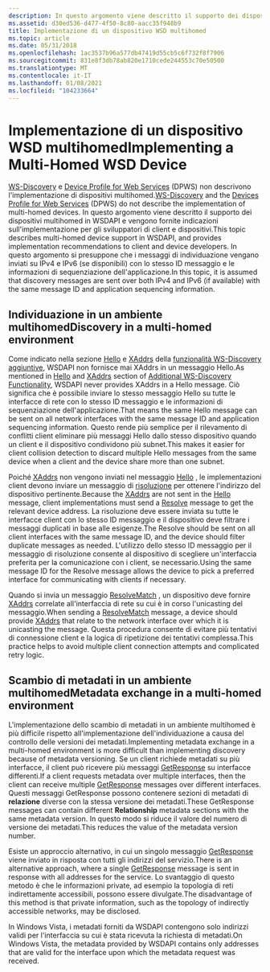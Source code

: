```yaml
---
description: In questo argomento viene descritto il supporto dei dispositivi multihomed in WSDAPI e vengono fornite indicazioni sull'implementazione per gli sviluppatori di client e dispositivi.
ms.assetid: d30ed536-d477-4f50-8c80-aacc35f948b9
title: Implementazione di un dispositivo WSD multihomed
ms.topic: article
ms.date: 05/31/2018
ms.openlocfilehash: 1ac3537b96a577db47419d55cb5c6f732f8f7906
ms.sourcegitcommit: 831e8f3db78ab820e1710cede244553c70e50500
ms.translationtype: MT
ms.contentlocale: it-IT
ms.lasthandoff: 01/08/2021
ms.locfileid: "104233664"
---
```

# <a name="implementing-a-multi-homed-wsd-device"></a><span data-ttu-id="acc8f-103">Implementazione di un dispositivo WSD multihomed</span><span class="sxs-lookup"><span data-stu-id="acc8f-103">Implementing a Multi-Homed WSD Device</span></span>

<span data-ttu-id="acc8f-104">[WS-Discovery](https://specs.xmlsoap.org/ws/2005/04/discovery/ws-discovery.pdf) e [Device Profile for Web Services](https://specs.xmlsoap.org/ws/2006/02/devprof/) (DPWS) non descrivono l'implementazione di dispositivi multihomed.</span><span class="sxs-lookup"><span data-stu-id="acc8f-104">[WS-Discovery](https://specs.xmlsoap.org/ws/2005/04/discovery/ws-discovery.pdf) and the [Devices Profile for Web Services](https://specs.xmlsoap.org/ws/2006/02/devprof/) (DPWS) do not describe the implementation of multi-homed devices.</span></span> <span data-ttu-id="acc8f-105">In questo argomento viene descritto il supporto dei dispositivi multihomed in WSDAPI e vengono fornite indicazioni sull'implementazione per gli sviluppatori di client e dispositivi.</span><span class="sxs-lookup"><span data-stu-id="acc8f-105">This topic describes multi-homed device support in WSDAPI, and provides implementation recommendations to client and device developers.</span></span> <span data-ttu-id="acc8f-106">In questo argomento si presuppone che i messaggi di individuazione vengano inviati su IPv4 e IPv6 (se disponibili) con lo stesso ID messaggio e le informazioni di sequenziazione dell'applicazione.</span><span class="sxs-lookup"><span data-stu-id="acc8f-106">In this topic, it is assumed that discovery messages are sent over both IPv4 and IPv6 (if available) with the same message ID and application sequencing information.</span></span>

## <a name="discovery-in-a-multi-homed-environment"></a><span data-ttu-id="acc8f-107">Individuazione in un ambiente multihomed</span><span class="sxs-lookup"><span data-stu-id="acc8f-107">Discovery in a multi-homed environment</span></span>

<span data-ttu-id="acc8f-108">Come indicato nella sezione [Hello](hello-message.md) e [XAddrs](xaddr-validation-rules.md) della [funzionalità WS-Discovery aggiuntive](additional-ws-discovery-functionality.md), WSDAPI non fornisce mai XAddrs in un messaggio Hello.</span><span class="sxs-lookup"><span data-stu-id="acc8f-108">As mentioned in [Hello](hello-message.md) and [XAddrs](xaddr-validation-rules.md) section of [Additional WS-Discovery Functionality](additional-ws-discovery-functionality.md), WSDAPI never provides XAddrs in a Hello message.</span></span> <span data-ttu-id="acc8f-109">Ciò significa che è possibile inviare lo stesso messaggio Hello su tutte le interfacce di rete con lo stesso ID messaggio e le informazioni di sequenziazione dell'applicazione.</span><span class="sxs-lookup"><span data-stu-id="acc8f-109">That means the same Hello message can be sent on all network interfaces with the same message ID and application sequencing information.</span></span> <span data-ttu-id="acc8f-110">Questo rende più semplice per il rilevamento di conflitti client eliminare più messaggi Hello dallo stesso dispositivo quando un client e il dispositivo condividono più subnet.</span><span class="sxs-lookup"><span data-stu-id="acc8f-110">This makes it easier for client collision detection to discard multiple Hello messages from the same device when a client and the device share more than one subnet.</span></span>

<span data-ttu-id="acc8f-111">Poiché [XAddrs](xaddr-validation-rules.md) non vengono inviati nel messaggio [Hello](hello-message.md) , le implementazioni client devono inviare un messaggio di [risoluzione](resolve-message.md) per ottenere l'indirizzo del dispositivo pertinente.</span><span class="sxs-lookup"><span data-stu-id="acc8f-111">Because the [XAddrs](xaddr-validation-rules.md) are not sent in the [Hello](hello-message.md) message, client implementations must send a [Resolve](resolve-message.md) message to get the relevant device address.</span></span> <span data-ttu-id="acc8f-112">La risoluzione deve essere inviata su tutte le interfacce client con lo stesso ID messaggio e il dispositivo deve filtrare i messaggi duplicati in base alle esigenze.</span><span class="sxs-lookup"><span data-stu-id="acc8f-112">The Resolve should be sent on all client interfaces with the same message ID, and the device should filter duplicate messages as needed.</span></span> <span data-ttu-id="acc8f-113">L'utilizzo dello stesso ID messaggio per il messaggio di risoluzione consente al dispositivo di scegliere un'interfaccia preferita per la comunicazione con i client, se necessario.</span><span class="sxs-lookup"><span data-stu-id="acc8f-113">Using the same message ID for the Resolve message allows the device to pick a preferred interface for communicating with clients if necessary.</span></span>

<span data-ttu-id="acc8f-114">Quando si invia un messaggio [ResolveMatch](resolvematches-message.md) , un dispositivo deve fornire [XAddrs](xaddr-validation-rules.md) correlate all'interfaccia di rete su cui è in corso l'unicasting del messaggio.</span><span class="sxs-lookup"><span data-stu-id="acc8f-114">When sending a [ResolveMatch](resolvematches-message.md) message, a device should provide [XAddrs](xaddr-validation-rules.md) that relate to the network interface over which it is unicasting the message.</span></span> <span data-ttu-id="acc8f-115">Questa procedura consente di evitare più tentativi di connessione client e la logica di ripetizione dei tentativi complessa.</span><span class="sxs-lookup"><span data-stu-id="acc8f-115">This practice helps to avoid multiple client connection attempts and complicated retry logic.</span></span>

## <a name="metadata-exchange-in-a-multi-homed-environment"></a><span data-ttu-id="acc8f-116">Scambio di metadati in un ambiente multihomed</span><span class="sxs-lookup"><span data-stu-id="acc8f-116">Metadata exchange in a multi-homed environment</span></span>

<span data-ttu-id="acc8f-117">L'implementazione dello scambio di metadati in un ambiente multihomed è più difficile rispetto all'implementazione dell'individuazione a causa del controllo delle versioni dei metadati.</span><span class="sxs-lookup"><span data-stu-id="acc8f-117">Implementing metadata exchange in a multi-homed environment is more difficult than implementing discovery because of metadata versioning.</span></span> <span data-ttu-id="acc8f-118">Se un client richiede metadati su più interfacce, il client può ricevere più messaggi [GetResponse](getresponse--metadata-exchange--message.md) su interfacce differenti.</span><span class="sxs-lookup"><span data-stu-id="acc8f-118">If a client requests metadata over multiple interfaces, then the client can receive multiple [GetResponse](getresponse--metadata-exchange--message.md) messages over different interfaces.</span></span> <span data-ttu-id="acc8f-119">Questi messaggi GetResponse possono contenere sezioni di metadati di **relazione** diverse con la stessa versione dei metadati.</span><span class="sxs-lookup"><span data-stu-id="acc8f-119">These GetResponse messages can contain different **Relationship** metadata sections with the same metadata version.</span></span> <span data-ttu-id="acc8f-120">In questo modo si riduce il valore del numero di versione dei metadati.</span><span class="sxs-lookup"><span data-stu-id="acc8f-120">This reduces the value of the metadata version number.</span></span>

<span data-ttu-id="acc8f-121">Esiste un approccio alternativo, in cui un singolo messaggio [GetResponse](getresponse--metadata-exchange--message.md) viene inviato in risposta con tutti gli indirizzi del servizio.</span><span class="sxs-lookup"><span data-stu-id="acc8f-121">There is an alternative approach, where a single [GetResponse](getresponse--metadata-exchange--message.md) message is sent in response with all addresses for the service.</span></span> <span data-ttu-id="acc8f-122">Lo svantaggio di questo metodo è che le informazioni private, ad esempio la topologia di reti indirettamente accessibili, possono essere divulgate.</span><span class="sxs-lookup"><span data-stu-id="acc8f-122">The disadvantage of this method is that private information, such as the topology of indirectly accessible networks, may be disclosed.</span></span>

<span data-ttu-id="acc8f-123">In Windows Vista, i metadati forniti da WSDAPI contengono solo indirizzi validi per l'interfaccia su cui è stata ricevuta la richiesta di metadati.</span><span class="sxs-lookup"><span data-stu-id="acc8f-123">On Windows Vista, the metadata provided by WSDAPI contains only addresses that are valid for the interface upon which the metadata request was received.</span></span>

 

 




